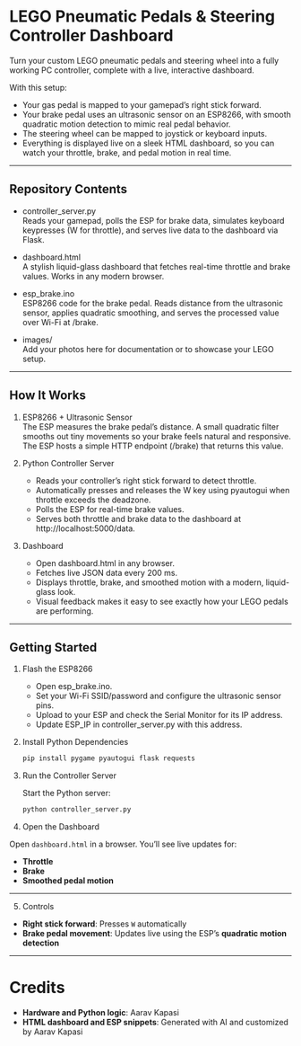# LEGO Pneumatic Pedals & Steering Controller Dashboard

Turn your custom LEGO pneumatic pedals and steering wheel into a fully working PC controller, complete with a live, interactive dashboard.

With this setup:  
- Your gas pedal is mapped to your gamepad’s right stick forward.  
- Your brake pedal uses an ultrasonic sensor on an ESP8266, with smooth quadratic motion detection to mimic real pedal behavior.  
- The steering wheel can be mapped to joystick or keyboard inputs.  
- Everything is displayed live on a sleek HTML dashboard, so you can watch your throttle, brake, and pedal motion in real time.  

---

## Repository Contents

- controller_server.py  
  Reads your gamepad, polls the ESP for brake data, simulates keyboard keypresses (W for throttle), and serves live data to the dashboard via Flask.

- dashboard.html  
  A stylish liquid-glass dashboard that fetches real-time throttle and brake values. Works in any modern browser.  

- esp_brake.ino  
  ESP8266 code for the brake pedal. Reads distance from the ultrasonic sensor, applies quadratic smoothing, and serves the processed value over Wi-Fi at /brake.

- images/  
  Add your photos here for documentation or to showcase your LEGO setup.

---

## How It Works

1. ESP8266 + Ultrasonic Sensor  
   The ESP measures the brake pedal’s distance. A small quadratic filter smooths out tiny movements so your brake feels natural and responsive. The ESP hosts a simple HTTP endpoint (/brake) that returns this value.

2. Python Controller Server  
   - Reads your controller’s right stick forward to detect throttle.  
   - Automatically presses and releases the W key using pyautogui when throttle exceeds the deadzone.  
   - Polls the ESP for real-time brake values.  
   - Serves both throttle and brake data to the dashboard at http://localhost:5000/data.  

3. Dashboard  
   - Open dashboard.html in any browser.  
   - Fetches live JSON data every 200 ms.  
   - Displays throttle, brake, and smoothed motion with a modern, liquid-glass look.  
   - Visual feedback makes it easy to see exactly how your LEGO pedals are performing.  

---

## Getting Started

1. Flash the ESP8266  
   - Open esp_brake.ino.  
   - Set your Wi-Fi SSID/password and configure the ultrasonic sensor pins.  
   - Upload to your ESP and check the Serial Monitor for its IP address.  
   - Update ESP_IP in controller_server.py with this address.  

2. Install Python Dependencies  
   ```bash
   pip install pygame pyautogui flask requests

3. Run the Controller Server

    Start the Python server:
    ```bash
    python controller_server.py

4. Open the Dashboard

Open `dashboard.html` in a browser. You’ll see live updates for:

- **Throttle**  
- **Brake**  
- **Smoothed pedal motion**

---

5. Controls

- **Right stick forward**: Presses `W` automatically  
- **Brake pedal movement**: Updates live using the ESP’s **quadratic motion detection**

---

# Credits

- **Hardware and Python logic**: Aarav Kapasi  
- **HTML dashboard and ESP snippets**: Generated with AI and customized by Aarav Kapasi  
